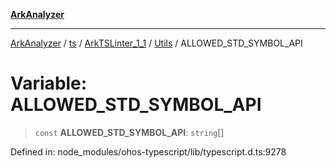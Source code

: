 [**ArkAnalyzer**](../../../../../../../../README.md)

***

[ArkAnalyzer](../../../../../../../../globals.md) / [ts](../../../../../README.md) / [ArkTSLinter\_1\_1](../../../README.md) / [Utils](../README.md) / ALLOWED\_STD\_SYMBOL\_API

# Variable: ALLOWED\_STD\_SYMBOL\_API

> `const` **ALLOWED\_STD\_SYMBOL\_API**: `string`[]

Defined in: node\_modules/ohos-typescript/lib/typescript.d.ts:9278
